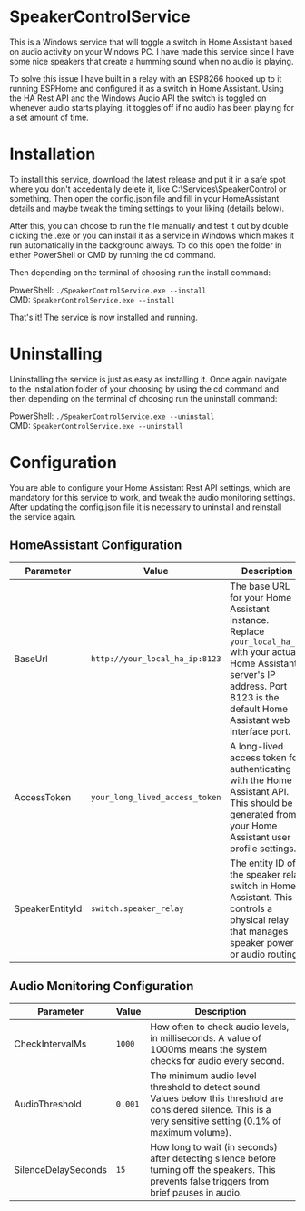 # SpeakerControlService

This is a Windows service that will toggle a switch in Home Assistant based on audio activity on your Windows PC. I have made this service since I have some nice speakers that create a humming sound when no audio is playing.

To solve this issue I have built in a relay with an ESP8266 hooked up to it running ESPHome and configured it as a switch in Home Assistant. Using the HA Rest API and the Windows Audio API the switch is toggled on whenever audio starts playing, it toggles off if no audio has been playing for a set amount of time.

# Installation

To install this service, download the latest release and put it in a safe spot where you don't accedentally delete it, like C:\Services\SpeakerControl or something. Then open the config.json file and fill in your HomeAssistant details and maybe tweak the timing settings to your liking (details below).

After this, you can choose to run the file manually and test it out by double clicking the .exe or you can install it as a service in Windows which makes it run automatically in the background always. To do this open the folder in either PowerShell or CMD by running the cd command.

Then depending on the terminal of choosing run the install command:

PowerShell: `./SpeakerControlService.exe --install`  
CMD: `SpeakerControlService.exe --install`

That's it! The service is now installed and running.

# Uninstalling

Uninstalling the service is just as easy as installing it. Once again navigate to the installation folder of your choosing by using the cd command and then depending on the terminal of choosing run the uninstall command:

PowerShell: `./SpeakerControlService.exe --uninstall`  
CMD: `SpeakerControlService.exe --uninstall`

# Configuration

You are able to configure your Home Assistant Rest API settings, which are mandatory for this service to work, and tweak the audio monitoring settings. After updating the config.json file it is necessary to uninstall and reinstall the service again.

## HomeAssistant Configuration

| Parameter | Value | Description |
|-----------|-------|-------------|
| BaseUrl | `http://your_local_ha_ip:8123` | The base URL for your Home Assistant instance. Replace `your_local_ha_ip` with your actual Home Assistant server's IP address. Port 8123 is the default Home Assistant web interface port. |
| AccessToken | `your_long_lived_access_token` | A long-lived access token for authenticating with the Home Assistant API. This should be generated from your Home Assistant user profile settings. |
| SpeakerEntityId | `switch.speaker_relay` | The entity ID of the speaker relay switch in Home Assistant. This controls a physical relay that manages speaker power or audio routing. |

## Audio Monitoring Configuration

| Parameter | Value | Description |
|-----------|-------|-------------|
| CheckIntervalMs | `1000` | How often to check audio levels, in milliseconds. A value of 1000ms means the system checks for audio every second. |
| AudioThreshold | `0.001` | The minimum audio level threshold to detect sound. Values below this threshold are considered silence. This is a very sensitive setting (0.1% of maximum volume). |
| SilenceDelaySeconds | `15` | How long to wait (in seconds) after detecting silence before turning off the speakers. This prevents false triggers from brief pauses in audio. |